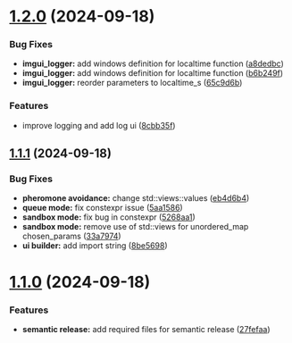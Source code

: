 # [1.2.0](https://github.com/joelbeedle/salsa/compare/v1.1.1...v1.2.0) (2024-09-18)


### Bug Fixes

* **imgui_logger:** add windows definition for localtime function ([a8dedbc](https://github.com/joelbeedle/salsa/commit/a8dedbce7572b694f98648511e8252e1260713eb))
* **imgui_logger:** add windows definition for localtime function ([b6b249f](https://github.com/joelbeedle/salsa/commit/b6b249f9bfb90292fe7910f1721672000cbe3558))
* **imgui_logger:** reorder parameters to localtime_s ([65c9d6b](https://github.com/joelbeedle/salsa/commit/65c9d6bbced49e4dd36aa935547e923d4dba20ec))


### Features

* improve logging and add log ui ([8cbb35f](https://github.com/joelbeedle/salsa/commit/8cbb35f1c3acf8a99d3dd6bad19793d0b7e80dd7))

## [1.1.1](https://github.com/joelbeedle/salsa/compare/v1.1.0...v1.1.1) (2024-09-18)


### Bug Fixes

* **pheromone avoidance:** change std::views::values ([eb4d6b4](https://github.com/joelbeedle/salsa/commit/eb4d6b4538f8b44283ed837ef86759d6b39e004a))
* **queue mode:** fix constexpr issue ([5aa1586](https://github.com/joelbeedle/salsa/commit/5aa1586530df75f4245f484ab4906ed1bb3a23b6))
* **sandbox mode:** fix bug in constexpr ([5268aa1](https://github.com/joelbeedle/salsa/commit/5268aa1cbc504463d5aaef45019551322b3dcffe))
* **sandbox mode:** remove use of std::views for unordered_map chosen_params ([33a7974](https://github.com/joelbeedle/salsa/commit/33a7974641e55eff50c40f31d0282bc100437e1e))
* **ui builder:** add import string ([8be5698](https://github.com/joelbeedle/salsa/commit/8be5698572dd5b915b54e61f935a116192c0df70))

# [1.1.0](https://github.com/joelbeedle/salsa/compare/v1.0.1...v1.1.0) (2024-09-18)


### Features

* **semantic release:** add required files for semantic release ([27fefaa](https://github.com/joelbeedle/salsa/commit/27fefaaf1b8b981d0555f6dc49985870b4f34390))
